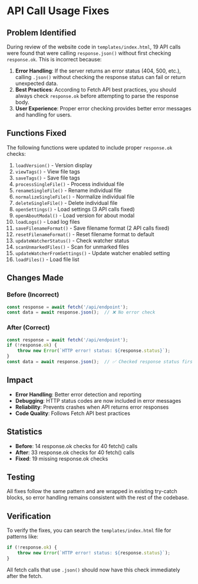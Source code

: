 # API Call Usage Fixes

## Problem Identified
During review of the website code in `templates/index.html`, 19 API calls were found that were calling `response.json()` without first checking `response.ok`. This is incorrect because:

1. **Error Handling**: If the server returns an error status (404, 500, etc.), calling `.json()` without checking the response status can fail or return unexpected data.
2. **Best Practices**: According to Fetch API best practices, you should always check `response.ok` before attempting to parse the response body.
3. **User Experience**: Proper error checking provides better error messages and handling for users.

## Functions Fixed
The following functions were updated to include proper `response.ok` checks:

1. `loadVersion()` - Version display
2. `viewTags()` - View file tags
3. `saveTags()` - Save file tags
4. `processSingleFile()` - Process individual file
5. `renameSingleFile()` - Rename individual file
6. `normalizeSingleFile()` - Normalize individual file
7. `deleteSingleFile()` - Delete individual file
8. `openSettings()` - Load settings (3 API calls fixed)
9. `openAboutModal()` - Load version for about modal
10. `loadLogs()` - Load log files
11. `saveFilenameFormat()` - Save filename format (2 API calls fixed)
12. `resetFilenameFormat()` - Reset filename format to default
13. `updateWatcherStatus()` - Check watcher status
14. `scanUnmarkedFiles()` - Scan for unmarked files
15. `updateWatcherFromSettings()` - Update watcher enabled setting
16. `loadFiles()` - Load file list

## Changes Made

### Before (Incorrect)
```javascript
const response = await fetch('/api/endpoint');
const data = await response.json();  // ❌ No error check
```

### After (Correct)
```javascript
const response = await fetch('/api/endpoint');
if (!response.ok) {
    throw new Error(`HTTP error! status: ${response.status}`);
}
const data = await response.json();  // ✅ Checked response status first
```

## Impact
- **Error Handling**: Better error detection and reporting
- **Debugging**: HTTP status codes are now included in error messages
- **Reliability**: Prevents crashes when API returns error responses
- **Code Quality**: Follows Fetch API best practices

## Statistics
- **Before**: 14 response.ok checks for 40 fetch() calls
- **After**: 33 response.ok checks for 40 fetch() calls
- **Fixed**: 19 missing response.ok checks

## Testing
All fixes follow the same pattern and are wrapped in existing try-catch blocks, so error handling remains consistent with the rest of the codebase.

## Verification
To verify the fixes, you can search the `templates/index.html` file for patterns like:
```javascript
if (!response.ok) {
    throw new Error(`HTTP error! status: ${response.status}`);
}
```

All fetch calls that use `.json()` should now have this check immediately after the fetch.
